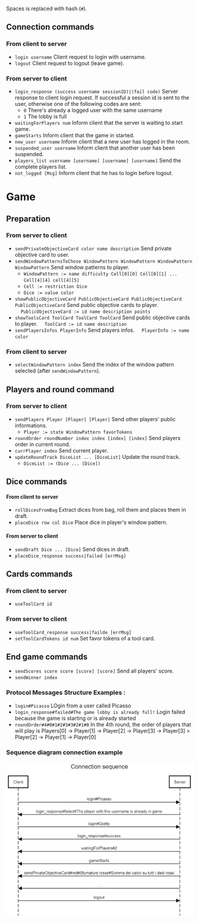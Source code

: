 Spaces is replaced with hash (`#`).

## Connection commands

### From client to server
- `login username` Client request to login with username.
- `logout` Client request to logout (leave game).

### From server to client

- `login_response (success username sessionID)|(fail code)` Server response to client login request. If successful a session id is sent to the user, otherwise one of the following codes are sent:
  - `0` There's already a logged user with the same username
  - `1` The lobby is full
- `waitingForPlayers num` Inform client that the server is waiting to start game.
- `gameStarts` Inform client that the game in started.
- `new_user username` Inform client that a new user has logged in the room.
- `suspended_user username` Inform client that another user has been suspended.
- `players_list username [username] [username] [username]` Send the complete players list.
- `not_logged [Msg]` Inform client that he has to login before logout.

# Game

## Preparation

### From server to client

- `sendPrivateObjectiveCard color name description` Send private objective card to user.
- `sendWindowPatternsToChose WindowPattern WindowPattern WindowPattern WindowPattern` Send window patterns to player.
  - `WindowPattern := name difficulty Cell[0][0] Cell[0][1] ... Cell[4][4] cell[4][5]`
  - `Cell := restriction Dice`
  - `Dice := value color`
- `showPublicObjectiveCard PublicObjectiveCard PublicObjectiveCard PublicObjectiveCard` Send public objective cards to player.
&nbsp;&nbsp;&nbsp;&nbsp;`PublicObjectiveCard := id name description points`
- `showToolsCard ToolCard ToolCard ToolCard` Send public objective cards to player.
&nbsp;&nbsp;&nbsp;&nbsp;`ToolCard := id name description`
- `sendPlayersInfos PlayerInfo` Send players infos.
&nbsp;&nbsp;&nbsp;&nbsp;`PlayerInfo := name color`

### From client to server
- `selectWindowPattern index` Send the index of the window pattern selected (after `sendWindowPattern`).

## Players and round command

### From server to client

- `sendPlayers Player [Player] [Player]` Send other players' public informations.
  - `Player := state WindowPattern favorTokens`
- `roundOrder roundNumber index index [index] [index]` Send players order in current round.
- `currPlayer index` Send current player.
- `updateRoundTrack DiceList ... [DiceList]` Update the round track.
  - `DiceList := (Dice ... [Dice])`

## Dice commands

#### From client to server

- `rollDicesFromBag` Extract dices from bag, roll them and places them in draft.
- `placeDice row col Dice` Place dice in player's window pattern.

#### From server to client

- `sendDraft Dice ... [Dice]` Send dices in draft.
- `placeDice_response success|failed [errMsg]`

## Cards commands

### From client to server

- `useToolCard id`

### From server to client

- `useToolCard_response success|failde [errMsg]`
- `setToolCardTokens id num` Set favor tokens of a tool card.

## End game commands

- `sendScores score score [score] [score]` Send all players' score.
- `sendWinner index`


### Protocol Messages Structure Examples :
- `login#Picasso` LOgin from a user called Picasso
- `login_response#failed#The game lobby is already full!` Login failed because the game is starting or is already started
- `roundOrder#4#0#1#2#3#3#2#1#0` In the 4th round, the order of players that will play is Players[0] -> Player[1] -> Player[2] -> Player[3] -> Player[3] > Player[2] -> Player[1] -> Player[0]

### Sequence diagram connection example
![](connSeq.png)
